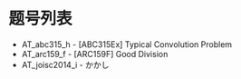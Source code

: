 # 题号列表

- AT_abc315_h - [ABC315Ex] Typical Convolution Problem
- AT_arc159_f - [ARC159F] Good Division
- AT_joisc2014_i - かかし
